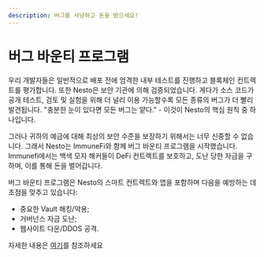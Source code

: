 ```yaml
---
description: 버그를 사냥하고 돈을 받으세요!
---
```


# 버그 바운티 프로그램

우리 개발자들은 일반적으로 배포 전에 엄격한 내부 테스트를 진행하고 블록체인 컨트렉트를 평가합니다. 또한 Nesto은 보안 기관에 의해 검증되었습니다. 게다가 소스 코드가 공개 테스트, 검토 및 실험을 위해 더 널리 이용 가능할수록 모든 종류의 버그가 더 빨리 발견됩니다. "충분한 눈이 있다면 모든 버그는 얕다." - 이것이 Nesto의 핵심 원칙 중 하나입니다.

그러나 귀하의 예금에 대해 최상의 보안 수준을 보장하기 위해서는 너무 신중할 수 없습니다. 그래서 Nesto는 ImmuneFi와 함께 버그 바운티 프로그램을 시작했습니다. Immunefi에서는 백색 모자 해커들이 DeFi 컨트렉트를 보호하고, 도난 당한 자금을 구하며, 이를 통해 돈을 벌어갑니다.

버그 바운티 프로그램은 Nesto의 스마트 컨트렉트와 앱을 포함하며 다음을 예방하는 데 초점을 맞추고 있습니다:

* 중요한 Vault 해킹/악용;
* 거버넌스 자금 도난;
* 웹사이트 다운/DDOS 공격.

자세한 내용은 [여기](https://immunefi.com/bounty/beefyfinance/)를 참조하세요
